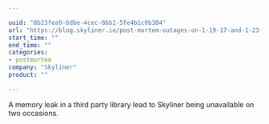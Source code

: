 ```yaml
---

uuid: "8b23fea9-6dbe-4cec-86b2-5fe4b1c0b304"
url: "https://blog.skyliner.io/post-mortem-outages-on-1-19-17-and-1-23-17-3f65cc6f693e"
start_time: ""
end_time: ""
categories:
- postmortem
company: "Skyliner"
product: ""

---
```


A memory leak in a third party library lead to Skyliner being unavailable on two occasions.
